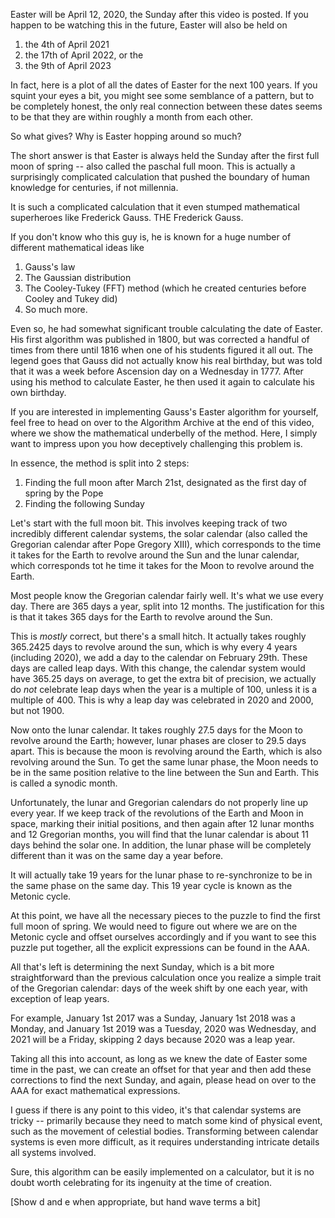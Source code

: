 Easter will be April 12, 2020, the Sunday after this video is posted.
If you happen to be watching this in the future, Easter will also be held on
1. the 4th of April 2021
2. the 17th of April 2022, or the
3. the 9th of April 2023

In fact, here is a plot of all the dates of Easter for the next 100 years.
If you squint your eyes a bit, you might see some semblance of a pattern, but to be completely honest, the only real connection between these dates seems to be that they are within roughly a month from each other.

So what gives? Why is Easter hopping around so much?

The short answer is that Easter is always held the Sunday after the first full moon of spring -- also called the paschal full moon.
This is actually a surprisingly complicated calculation that pushed the boundary of human knowledge for centuries, if not millennia.

It is such a complicated calculation that it even stumped mathematical superheroes like Frederick Gauss.
THE Frederick Gauss.

If you don't know who this guy is, he is known for a huge number of different mathematical ideas like
1. Gauss's law
2. The Gaussian distribution
3. The Cooley-Tukey (FFT) method (which he created centuries before Cooley and Tukey did)
4. So much more.

Even so, he had somewhat significant trouble calculating the date of Easter.
His first algorithm was published in 1800, but was corrected a handful of times from there until 1816 when one of his students figured it all out.
The legend goes that Gauss did not actually know his real birthday, but was told that it was a week before Ascension day on a Wednesday in 1777.
After using his method to calculate Easter, he then used it again to calculate his own birthday.

If you are interested in implementing Gauss's Easter algorithm for yourself, feel free to head on over to the Algorithm Archive at the end of this video, where we show the mathematical underbelly of the method.
Here, I simply want to impress upon you how deceptively challenging this problem is.

In essence, the method is split into 2 steps:
1. Finding the full moon after March 21st, designated as the first day of spring by the Pope
2. Finding the following Sunday

Let's start with the full moon bit.
This involves keeping track of two incredibly different calendar systems, the solar calendar (also called the Gregorian calendar after Pope Gregory XIII), which corresponds to the time it takes for the Earth to revolve around the Sun and the lunar calendar, which corresponds tot he time it takes for the Moon to revolve around the Earth.

Most people know the Gregorian calendar fairly well.
It's what we use every day.
There are 365 days a year, split into 12 months.
The justification for this is that it takes 365 days for the Earth to revolve around the Sun.

This is *mostly* correct, but there's a small hitch.
It actually takes roughly 365.2425 days to revolve around the sun, which is why every 4 years (including 2020), we add a day to the calendar on February 29th.
These days are called leap days.
With this change, the calendar system would have 365.25 days on average, to get the extra bit of precision, we actually do *not* celebrate leap days when the year is a multiple of 100, unless it is a multiple of 400.
This is why a leap day was celebrated in 2020 and 2000, but not 1900.

Now onto the lunar calendar.
It takes roughly 27.5 days for the Moon to revolve around the Earth; however, lunar phases are closer to 29.5 days apart.
This is because the moon is revolving around the Earth, which is also revolving around the Sun.
To get the same lunar phase, the Moon needs to be in the same position relative to the line between the Sun and Earth.
This is called a synodic month.

Unfortunately, the lunar and Gregorian calendars do not properly line up every year.
If we keep track of the revolutions of the Earth and Moon in space, marking their initial positions, and then again after 12 lunar months and 12 Gregorian months, you will find that the lunar calendar is about 11 days behind the solar one.
In addition, the lunar phase will be completely different than it was on the same day a year before.

It will actually take 19 years for the lunar phase to re-synchronize to be in the same phase on the same day.
This 19 year cycle is known as the Metonic cycle.

At this point, we have all the necessary pieces to the puzzle to find the first full moon of spring.
We would need to figure out where we are on the Metonic cycle and offset ourselves accordingly and if you want to see this puzzle put together, all the explicit expressions can be found in the AAA.

All that's left is determining the next Sunday, which is a bit more straightforward than the previous calculation once you realize a simple trait of the Gregorian calendar: days of the week shift by one each year, with exception of leap years.

For example, January 1st 2017 was a Sunday, January 1st 2018 was a Monday, and January 1st 2019 was a Tuesday, 2020 was Wednesday, and 2021 will be a Friday, skipping 2 days because 2020 was a leap year.

Taking all this into account, as long as we knew the date of Easter some time in the past, we can create an offset for that year and then add these corrections to find the next Sunday, and again, please head on over to the AAA for exact mathematical expressions.

I guess if there is any point to this video, it's that calendar systems are tricky -- primarily because they need to match some kind of physical event, such as the movement of celestial bodies.
Transforming between calendar systems is even more difficult, as it requires understanding intricate details all systems involved.

Sure, this algorithm can be easily implemented on a calculator, but it is no doubt worth celebrating for its ingenuity at the time of creation.

[Show d and e when appropriate, but hand wave terms a bit]
